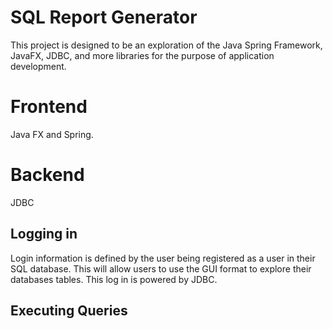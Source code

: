 # SQL Report Generator

This project is designed to be an exploration of the Java Spring Framework, JavaFX, JDBC, and more libraries for the purpose of application development.

# Frontend

Java FX and Spring.

# Backend

JDBC

## Logging in

Login information is defined by the user being registered as a user in their SQL database. This will allow users to use the GUI format to explore their databases tables. This log in is powered by JDBC.

## Executing Queries
